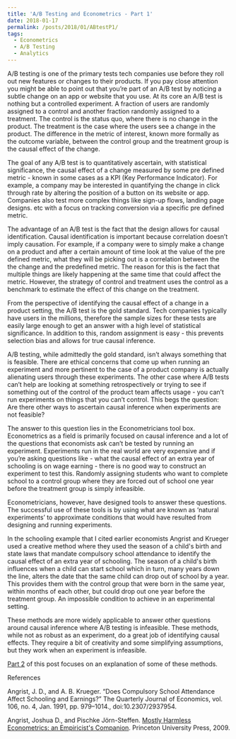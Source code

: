 ```yaml
---
title: 'A/B Testing and Econometrics - Part 1'
date: 2018-01-17
permalink: /posts/2018/01/ABtestP1/
tags:
  - Econometrics
  - A/B Testing
  - Analytics
---
```


A/B testing is one of the primary tests tech companies use before they roll out new features or changes to their products. If you pay close attention you might be able to point out that you’re part of an A/B test by noticing a subtle change on an app or website that you use. At its core an A/B test is nothing but a controlled experiment. A fraction of users are randomly assigned to a control and another fraction randomly assigned to a treatment. The control is the status quo, where there is no change in the product. The treatment is the case where the users see a change in the product. The difference in the metric of interest, known more formally as the outcome variable, between the control group and the treatment group is the causal effect of the change. 

The goal of any A/B test is to quantitatively ascertain, with statistical significance, the causal effect of a change measured by some pre defined metric - known in some cases as a KPI (Key Performance Indicator). For example, a company may be interested in quantifying the change in click through rate by altering the position of a button on its website or app. Companies also test more complex things like sign-up flows, landing page designs. etc with a focus on tracking conversion via a specific pre defined metric. 

The advantage of an A/B test is the fact that the design allows for causal identification. Causal identification is important because correlation doesn’t imply causation. For example, if a company were to simply make a change on a product and after a certain amount of time look at the value of the pre defined metric, what they will be picking out is a correlation between the the change and the predefined metric. The reason for this is the fact that multiple things are likely happening at the same time that could affect the metric. However, the strategy of control and treatment uses the control as a benchmark to estimate the effect of this change on the treatment. 

From the perspective of identifying the causal effect of a change in a product setting, the A/B test is the gold standard. Tech companies typically have users in the millions, therefore the sample sizes for these tests are easily large enough to get an answer with a high level of statistical significance. In addition to this, random assignment is easy - this prevents selection bias and allows for true causal inference. 

A/B testing, while admittedly the gold standard, isn’t always something that is feasible. There are ethical concerns that come up when running an experiment and more pertinent to the case of a product company is actually alienating users through these experiments. The other case where A/B tests can’t help are looking at something retrospectively or trying to see if something out of the control of the product team affects usage - you can’t run experiments on things that you can’t control. This begs the question: Are there other ways to ascertain causal inference when experiments are not feasible?

The answer to this question lies in the Econometricians tool box. Econometrics as a field is primarily focused on causal inference and a lot of the questions that economists ask can’t be tested by running an experiment. Experiments run in the real world are very expensive and if you’re asking questions like - what the causal effect of an extra year of schooling is on wage earning - there is no good way to construct an experiment to test this. Randomly assigning students who want to complete school to a control group where they are forced out of school one year before the treatment group is simply infeasible.

Econometricians, however, have designed tools to answer these questions. The successful use of these tools is by using what are known as ‘natural experiments’ to approximate conditions that would have resulted from designing and running experiments. 

In the schooling example that I cited earlier economists Angrist and Krueger used a creative method where they used the season of a child's birth and state laws that mandate compulsory school attendance to identify the causal effect of an extra year of schooling. The season of a child's birth influences when a child can start school which in turn, many years down the line, alters the date that the same child can drop out of school by a year. This provides them with the control group that were born in the same year, within months of each other, but could drop out one year before the treatment group. An impossible condition to achieve in an experimental setting.

These methods are more widely applicable to answer other questions around causal inference where A/B testing is infeasible. These methods, while not as robust as an experiment, do a great job of identifying causal effects. They require a bit of creativity and some simplifying assumptions, but they work when an experiment is infeasible. 

[Part 2](http://www.vigneshananth.com/posts/2018/01/ABtestP2/) of this post focuses on an explanation of some of these methods.


References

Angrist, J. D., and A. B. Krueger. “Does Compulsory School Attendance Affect Schooling and Earnings?” The Quarterly Journal of Economics, vol. 106, no. 4, Jan. 1991, pp. 979–1014., doi:10.2307/2937954.

Angrist, Joshua D., and Pischke Jörn-Steffen. [Mostly Harmless Econometrics: an Empiricist's Companion](https://www.amazon.com/Mostly-Harmless-Econometrics-Empiricists-Companion/dp/0691120358). Princeton University Press, 2009.
